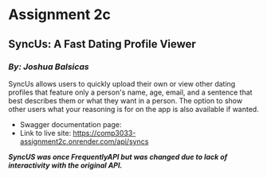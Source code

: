 # Assignment 2c
## SyncUs: A Fast Dating Profile Viewer
### _By: Joshua Balsicas_

SyncUs allows users to quickly upload their own or view other dating profiles that feature only a person's name, age, email, and a sentence that best describes them or what they want in a person. The option to show other users what your reasoning is for on the app is also available if wanted.

- Swagger documentation page:
- Link to live site: https://comp3033-assignment2c.onrender.com/api/syncs

___SyncUS was once FrequentlyAPI but was changed due to lack of interactivity with the original API.___
